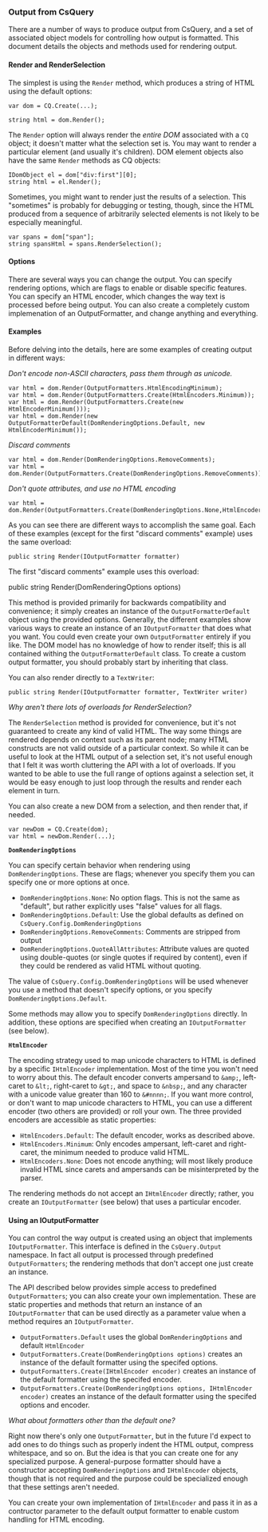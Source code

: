 ### Output from CsQuery

There are a number of ways to produce output from CsQuery, and a set of associated object models for controlling how output is formatted. This document details the objects and methods used for rendering output.

#### Render and RenderSelection

The simplest is using the `Render` method, which produces a string of HTML using the default options:

    var dom = CQ.Create(...);

    string html = dom.Render();

The `Render` option will always render the *entire DOM* associated with a `CQ` object; it doesn't matter what the selection set is. You may want to render a particular element (and usually it's children). DOM element objects also have the same `Render` methods as CQ objects:

    IDomObject el = dom["div:first"][0];
    string html = el.Render();

Sometimes, you might want to render just the results of a selection. This "sometimes" is probably for debugging or testing, though, since the HTML produced from a sequence of arbitrarily selected elements is not likely to be especially meaningful.
 
    var spans = dom["span"];
    string spansHtml = spans.RenderSelection();


#### Options

There are several ways you can change the output. You can specify rendering options, which are flags to enable or disable specific features. You can specify an HTML encoder, which changes the way text is processed before being output. You can also create a completely custom implemenation of an OutputFormatter, and change anything and everything. 

#### Examples

Before delving into the details, here are some examples of creating output in different ways:

*Don't encode non-ASCII characters, pass them through as unicode.*

    var html = dom.Render(OutputFormatters.HtmlEncodingMinimum);
    var html = dom.Render(OutputFormatters.Create(HtmlEncoders.Minimum));
    var html = dom.Render(OutputFormatters.Create(new HtmlEncoderMinimum()));
    var html = dom.Render(new OutputFormatterDefault(DomRenderingOptions.Default, new HtmlEncoderMinimum());

*Discard comments*

    var html = dom.Render(DomRenderingOptions.RemoveComments);
    var html = dom.Render(OutputFormatters.Create(DomRenderingOptions.RemoveComments));
    
*Don't quote attributes, and use no HTML encoding*

    var html = dom.Render(OutputFormatters.Create(DomRenderingOptions.None,HtmlEncoders.None)

As you can see there are different ways to accomplish the same goal. Each of these examples (except for the first "discard comments" example) uses the same overload:

    public string Render(IOutputFormatter formatter)

The first "discard comments" example uses this overload:

   public string Render(DomRenderingOptions options)

This method is provided primarily for backwards compatibility and convenience; it simply creates an instance of the `OutputFormatterDefault` object using the provided options. Generally, the different examples show various ways to create an instance of an `IOutputFormatter` that does what you want. You could even create your own `OutputFormatter` entirely if you like. The DOM model has no knowledge of how to render itself; this is all contained withing the `OutputFormatterDefault` class. To create a custom output formatter, you should probably start by inheriting that class.

You can also render directly to a `TextWriter`: 

    public string Render(IOutputFormatter formatter, TextWriter writer)

*Why aren't there lots of overloads for RenderSelection?*

The `RenderSelection` method is provided for convenience, but it's not guaranteed to create any kind of valid HTML. The way some things are rendered depends on context such as its parent node; many HTML constructs are not valid outside of a particular context. So while it can be useful to look at the HTML output of a selection set, it's not useful enough that I felt it was worth cluttering the API with a lot of overloads. If you wanted to be able to use the full range of options against a selection set, it would be easy enough to just loop through the results and render each element in turn.

You can also create a new DOM from a selection, and then render that, if needed.

    var newDom = CQ.Create(dom);
    var html = newDom.Render(...);

**`DomRenderingOptions`**

You can specify certain behavior when rendering using `DomRenderingOptions`. These are flags; whenever you specify them you can specify one or more options at once. 

 * `DomRenderingOptions.None`: No option flags. This is not the same as "default", but rather explicitly uses "false" values for all flags.
 * `DomRenderingOptions.Default`: Use the global defaults as defined on `CsQuery.Config.DomRenderingOptions`
 * `DomRenderingOptions.RemoveComments`: Comments are stripped from output
 * `DomRenderingOptions.QuoteAllAttributes`: Attribute values are quoted using double-quotes (or single quotes if required by content), even if they could be rendered as valid HTML without quoting. 

The value of `CsQuery.Config.DomRenderingOptions` will be used whenever you use a method that doesn't specify options, or you specify `DomRenderingOptions.Default`. 

Some methods may allow you to specify `DomRenderingOptions` directly. In addition, these options are specified when creating an `IOutputFormatter` (see below).

**`HtmlEncoder`**

The encoding strategy used to map unicode characters to HTML is defined by a specific `IHtmlEncoder` implementation. Most of the time you won't need to worry about this. The default encoder converts ampersand to `&amp;`, left-caret to `&lt;`, right-caret to `&gt;`, and space to `&nbsp;`, and any character with a unicode value greater than 160 to `&#nnnn;`. If you want more control, or don't want to map unicode characters to HTML, you can use a different encoder (two others are provided) or roll your own. The three provided encoders are accessible as static properties:

 * `HtmlEncoders.Default`: The default encoder, works as described above.
 * `HtmlEncoders.Minimum`: Only encodes ampersant, left-caret and right-caret, the minimum needed to produce valid HTML.
 * `HtmlEncoders.None`: Does not encode anything; will most likely produce invalid HTML since carets and ampersands can be misinterpreted by the parser.

The rendering methods do not accept an `IHtmlEncoder` directly; rather, you create an `IOutputFormatter` (see below) that uses a particular encoder.

#### Using an IOutputFormatter

You can control the way output is created using an object that implements `IOutputFormatter`. This interface is defined in the `CsQuery.Output` namespace. In fact all output is processed through predefined `OutputFormatters`; the rendering methods that don't accept one just create an instance.

The API described below provides simple access to predefined `OutputFormatters`; you can also create your own implementation. These are static properties and methods that return an instance of an `IOutputFormatter` that can be used directly as a parameter value when a method requires an `IOutputFormatter`. 

* `OutputFormatters.Default` uses the global `DomRenderingOptions` and default `HtmlEncoder`
* `OutputFormatters.Create(DomRenderingOptions options)` creates an instance of the default formatter using the specifed options.
* `OutputFormatters.Create(IHtmlEncoder encoder)` creates an instance of the default formatter using the specifed encoder.
* `OutputFormatters.Create(DomRenderingOptions options, IHtmlEncoder encoder)` creates an instance of the default formatter using the specifed options and encoder.

*What about formatters other than the default one?*

Right now there's only one `OutputFormatter`, but in the future I'd expect to add ones to do things such as properly indent the HTML output, compress whitespace, and so on. But the idea is that you can create one for any specialized purpose. A general-purpose formatter should have a constructor accepting `DomRenderingOptions` and `IHtmlEncoder` objects, though that is not required and the purpose could be specialized enough that these settings aren't needed.

You can create your own implementation of `IHtmlEncoder` and pass it in as a contructor parameter to the default output formatter to enable custom handling for HTML encoding.
